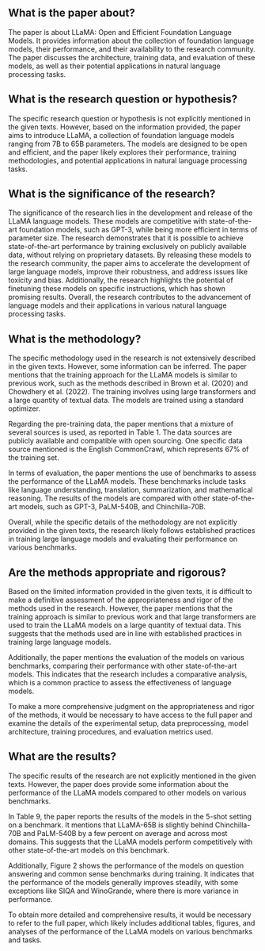 ## What is the paper about?

The paper is about LLaMA: Open and Efficient Foundation Language Models. It provides information about the collection of foundation language models, their performance, and their availability to the research community. The paper discusses the architecture, training data, and evaluation of these models, as well as their potential applications in natural language processing tasks.

## What is the research question or hypothesis?

The specific research question or hypothesis is not explicitly mentioned in the given texts. However, based on the information provided, the paper aims to introduce LLaMA, a collection of foundation language models ranging from 7B to 65B parameters. The models are designed to be open and efficient, and the paper likely explores their performance, training methodologies, and potential applications in natural language processing tasks.

## What is the significance of the research?

The significance of the research lies in the development and release of the LLaMA language models. These models are competitive with state-of-the-art foundation models, such as GPT-3, while being more efficient in terms of parameter size. The research demonstrates that it is possible to achieve state-of-the-art performance by training exclusively on publicly available data, without relying on proprietary datasets. By releasing these models to the research community, the paper aims to accelerate the development of large language models, improve their robustness, and address issues like toxicity and bias. Additionally, the research highlights the potential of finetuning these models on specific instructions, which has shown promising results. Overall, the research contributes to the advancement of language models and their applications in various natural language processing tasks.

## What is the methodology?

The specific methodology used in the research is not extensively described in the given texts. However, some information can be inferred. The paper mentions that the training approach for the LLaMA models is similar to previous work, such as the methods described in Brown et al. (2020) and Chowdhery et al. (2022). The training involves using large transformers and a large quantity of textual data. The models are trained using a standard optimizer. 

Regarding the pre-training data, the paper mentions that a mixture of several sources is used, as reported in Table 1. The data sources are publicly available and compatible with open sourcing. One specific data source mentioned is the English CommonCrawl, which represents 67% of the training set.

In terms of evaluation, the paper mentions the use of benchmarks to assess the performance of the LLaMA models. These benchmarks include tasks like language understanding, translation, summarization, and mathematical reasoning. The results of the models are compared with other state-of-the-art models, such as GPT-3, PaLM-540B, and Chinchilla-70B.

Overall, while the specific details of the methodology are not explicitly provided in the given texts, the research likely follows established practices in training large language models and evaluating their performance on various benchmarks.

## Are the methods appropriate and rigorous?

Based on the limited information provided in the given texts, it is difficult to make a definitive assessment of the appropriateness and rigor of the methods used in the research. However, the paper mentions that the training approach is similar to previous work and that large transformers are used to train the LLaMA models on a large quantity of textual data. This suggests that the methods used are in line with established practices in training large language models.

Additionally, the paper mentions the evaluation of the models on various benchmarks, comparing their performance with other state-of-the-art models. This indicates that the research includes a comparative analysis, which is a common practice to assess the effectiveness of language models.

To make a more comprehensive judgment on the appropriateness and rigor of the methods, it would be necessary to have access to the full paper and examine the details of the experimental setup, data preprocessing, model architecture, training procedures, and evaluation metrics used.


## What are the results?

The specific results of the research are not explicitly mentioned in the given texts. However, the paper does provide some information about the performance of the LLaMA models compared to other models on various benchmarks.

In Table 9, the paper reports the results of the models in the 5-shot setting on a benchmark. It mentions that LLaMA-65B is slightly behind Chinchilla-70B and PaLM-540B by a few percent on average and across most domains. This suggests that the LLaMA models perform competitively with other state-of-the-art models on this benchmark.

Additionally, Figure 2 shows the performance of the models on question answering and common sense benchmarks during training. It indicates that the performance of the models generally improves steadily, with some exceptions like SIQA and WinoGrande, where there is more variance in performance.

To obtain more detailed and comprehensive results, it would be necessary to refer to the full paper, which likely includes additional tables, figures, and analyses of the performance of the LLaMA models on various benchmarks and tasks.
